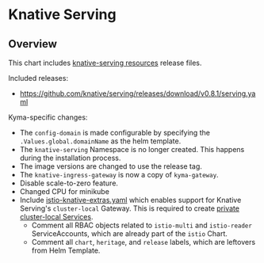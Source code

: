 # Knative Serving

## Overview

This chart includes [knative-serving resources](https://github.com/knative/docs/tree/master/docs/serving) release files.

Included releases:
 * https://github.com/knative/serving/releases/download/v0.8.1/serving.yaml

Kyma-specific changes:
 * The `config-domain` is made configurable by specifying the `.Values.global.domainName` as the helm template.
 * The `knative-serving` Namespace is no longer created. This happens during the installation process.
 * The image versions are changed to use the release tag.
 * The `knative-ingress-gateway` is now a copy of `kyma-gateway`.
 * Disable scale-to-zero feature.
 * Changed CPU for minikube
 * Include [istio-knative-extras.yaml](https://github.com/knative/serving/blob/1cb31d16/third_party/istio-1.3.5/istio-knative-extras.yaml) which enables support for Knative Serving's `cluster-local` Gateway. This is required to create [private cluster-local Services](https://knative.dev/docs/serving/cluster-local-route/).
   * Comment all RBAC objects related to `istio-multi` and `istio-reader` ServiceAccounts, which are already part of the `istio` Chart.
   * Comment all `chart`, `heritage`, and `release` labels, which are leftovers from Helm Template.
